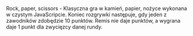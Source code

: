 
Rock, paper, scissors - Klasyczna gra w kamień, papier, nożyce wykonana w czystym JavaScripcie. Koniec rozgrywki następuje, gdy jeden z zawodników zdobędzie 10 punktów. Remis nie daje punktów, a wygrana daje 1 punkt dla zwycięzcy danej rundy.
